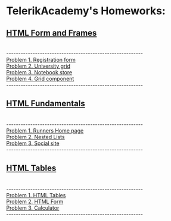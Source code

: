 # TelerikAcademy's Homeworks:

<h2><a href="https://github.com/naskodaskalov/TelerikAcademy/tree/master/HTML%20Forms%20and%20Frames">HTML Form and Frames</a></h2><br />
---------------------------------------------------------<br />
<a href="https://github.com/naskodaskalov/TelerikAcademy/tree/master/HTML%20Forms%20and%20Frames/Problem%201.%20Registration%20form">Problem 1. Registration form</a><br />
<a href="https://github.com/naskodaskalov/TelerikAcademy/tree/master/HTML%20Forms%20and%20Frames/Problem%202.%20University%20grid">Problem 2. University grid</a><br />
<a href="https://github.com/naskodaskalov/TelerikAcademy/tree/master/HTML%20Forms%20and%20Frames/Problem%203.%20Notebook%20store">Problem 3. Notebook store</a><br />
<a href="https://github.com/naskodaskalov/TelerikAcademy/tree/master/HTML%20Forms%20and%20Frames/Problem%204.%20Grid%20component">Problem 4. Grid component</a><br />
---------------------------------------------------------<br />

<h2><a href="https://github.com/naskodaskalov/TelerikAcademy/tree/master/HTML%20Fundamentals">HTML Fundamentals</a></h2><br />
---------------------------------------------------------<br />
<a href="https://github.com/naskodaskalov/TelerikAcademy/tree/master/HTML%20Fundamentals/Problem%201.%20Runners%20Home%20page">Problem 1. Runners Home page</a><br />
<a href="https://github.com/naskodaskalov/TelerikAcademy/tree/master/HTML%20Fundamentals/Problem%202.%20Nested%20Lists">Problem 2. Nested Lists</a><br />
<a href="https://github.com/naskodaskalov/TelerikAcademy/tree/master/HTML%20Fundamentals/Problem%203.%20Social%20site">Problem 3. Social site</a><br />
---------------------------------------------------------<br />

<h2><a href="https://github.com/naskodaskalov/TelerikAcademy/tree/master/HTML%20Tables">HTML Tables</a></h2><br />
---------------------------------------------------------<br />
<a href="https://github.com/naskodaskalov/TelerikAcademy/tree/master/HTML%20Tables/Problem%201.%20HTML%20Tables">Problem 1. HTML Tables</a><br />
<a href="https://github.com/naskodaskalov/TelerikAcademy/tree/master/HTML%20Tables/Problem%202.%20HTML%20Form">Problem 2. HTML Form</a><br />
<a href="https://github.com/naskodaskalov/TelerikAcademy/tree/master/HTML%20Tables/Problem%203.%20Calculator">Problem 3. Calculator</a><br />
---------------------------------------------------------<br />

